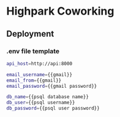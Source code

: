 # Highpark Coworking

## Deployment

### .env file template

```bash
api_host=http://api:8000

email_username={{gmail}}
email_from={{gmail}}
email_password={{gmail password}}

db_name={{psql database name}}
db_user={{psql username}}
db_password={{psql user password}}
```
